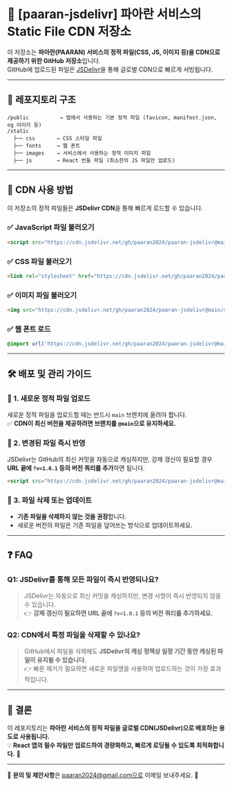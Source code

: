 # 🚀 [paaran-jsdelivr] 파아란 서비스의 Static File CDN 저장소
이 저장소는 **파아란(PAARAN) 서비스의 정적 파일(CSS, JS, 이미지 등)을 CDN으로 제공하기 위한 GitHub 저장소**입니다.  
GitHub에 업로드된 파일은 [JSDelivr](https://www.jsdelivr.com/)을 통해 글로벌 CDN으로 빠르게 서빙됩니다.  

---

## 📂 레포지토리 구조
```
/public          → 앱에서 사용하는 기본 정적 파일 (favicon, manifest.json, og 이미지 등)
/static
  ├── css       → CSS 스타일 파일
  ├── fonts     → 웹 폰트
  ├── images    → 서비스에서 사용하는 정적 이미지 파일
  ├── js        → React 번들 파일 (최소한의 JS 파일만 업로드)
```

---

## 🚀 CDN 사용 방법
이 저장소의 정적 파일들은 **JSDelivr CDN**을 통해 빠르게 로드할 수 있습니다.

### ✅ JavaScript 파일 불러오기
```html
<script src="https://cdn.jsdelivr.net/gh/paaran2024/paaran-jsdelivr@main/static/js/main.js"></script>
```

### ✅ CSS 파일 불러오기
```html
<link rel="stylesheet" href="https://cdn.jsdelivr.net/gh/paaran2024/paaran-jsdelivr@main/static/css/main.css">
```

### ✅ 이미지 파일 불러오기
```html
<img src="https://cdn.jsdelivr.net/gh/paaran2024/paaran-jsdelivr@main/static/images/logo.png" />
```

### ✅ 웹 폰트 로드
```css
@import url('https://cdn.jsdelivr.net/gh/paaran2024/paaran-jsdelivr@main/static/fonts/pretendard.css');
```

---

## 🛠 배포 및 관리 가이드
### 📌 1. 새로운 정적 파일 업로드
새로운 정적 파일을 업로드할 때는 반드시 `main` 브랜치에 올려야 합니다.  
✅ **CDN이 최신 버전을 제공하려면 브랜치를 `@main`으로 유지하세요.**

### 📌 2. 변경된 파일 즉시 반영
JSDelivr는 GitHub의 최신 커밋을 자동으로 캐싱하지만, 강제 갱신이 필요할 경우 **URL 끝에 `?v=1.0.1` 등의 버전 쿼리를 추가**하면 됩니다.

```html
<script src="https://cdn.jsdelivr.net/gh/paaran2024/paaran-jsdelivr@main/static/js/main.js?v=1.0.1"></script>
```

### 📌 3. 파일 삭제 또는 업데이트
- **기존 파일을 삭제하지 않는 것을 권장**합니다.  
- 새로운 버전의 파일은 기존 파일을 덮어쓰는 방식으로 업데이트하세요.  

---

## ❓ FAQ
### **Q1: JSDelivr를 통해 모든 파일이 즉시 반영되나요?**
> JSDelivr는 자동으로 최신 커밋을 캐싱하지만, 변경 사항이 즉시 반영되지 않을 수 있습니다.  
> 👉 **강제 갱신이 필요하면 URL 끝에 `?v=1.0.1` 등의 버전 쿼리를 추가하세요.**

### **Q2: CDN에서 특정 파일을 삭제할 수 있나요?**
> GitHub에서 파일을 삭제해도 **JSDelivr의 캐싱 정책상 일정 기간 동안 캐싱된 파일이 유지될 수 있습니다.**  
> 👉 빠른 제거가 필요하면 새로운 파일명을 사용하여 업로드하는 것이 가장 효과적입니다.

---

## 🚀 결론
이 레포지토리는 **파아란 서비스의 정적 파일을 글로벌 CDN(JSDelivr)으로 배포하는 용도로 사용됩니다.**  
💡 **React 앱의 필수 파일만 업로드하여 경량화하고, 빠르게 로딩될 수 있도록 최적화합니다.** 🚀

---

📌 **문의 및 제안사항**은 paaran2024@gmail.com으로 이메일 보내주세요. 🙌
